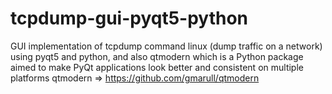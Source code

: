 # tcpdump-gui-pyqt5-python
GUI implementation of tcpdump command linux (dump traffic on a network) using pyqt5 and python, and also qtmodern which is a Python package aimed to make PyQt applications look better and consistent on multiple platforms
qtmodern => https://github.com/gmarull/qtmodern
